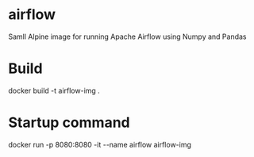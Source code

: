 # airflow
Samll Alpine image for running Apache Airflow using Numpy and Pandas

# Build
docker build -t airflow-img .

# Startup command
docker run -p 8080:8080 -it --name airflow airflow-img
